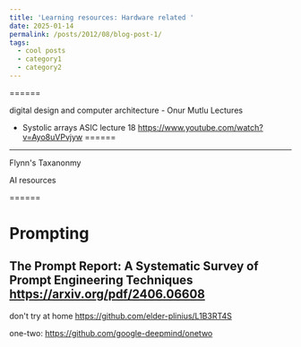 ```yaml
---
title: 'Learning resources: Hardware related '
date: 2025-01-14
permalink: /posts/2012/08/blog-post-1/
tags:
  - cool posts
  - category1
  - category2
---
```


======

digital design and computer architecture - Onur Mutlu Lectures
- Systolic arrays ASIC lecture 18 https://www.youtube.com/watch?v=Ayo8uVPvjyw
======

------
Flynn's Taxanonmy

AI resources

======

Prompting
======

The Prompt Report: A Systematic Survey of Prompt Engineering
Techniques
https://arxiv.org/pdf/2406.06608
------
don't try at home
https://github.com/elder-plinius/L1B3RT4S

one-two: https://github.com/google-deepmind/onetwo


